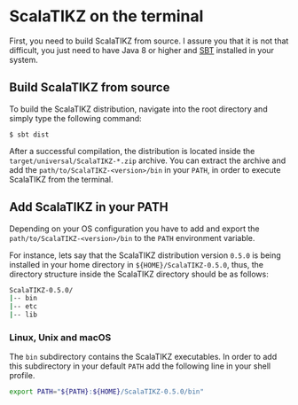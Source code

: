 # ScalaTIKZ on the terminal

First, you need to build ScalaTIKZ from source. I assure you that it is not that difficult, you just need to have Java 8 or higher and [SBT](http://www.scala-sbt.org/) installed in your system.
 
## Build ScalaTIKZ from source

To build the ScalaTIKZ distribution, navigate into the root directory and simply type the following command:

```
$ sbt dist
```

After a successful compilation, the distribution is located inside the `target/universal/ScalaTIKZ-*.zip` archive. You can extract the archive and add the `path/to/ScalaTIKZ-<version>/bin` in your `PATH`, in order to execute ScalaTIKZ from the terminal.

## Add ScalaTIKZ in your PATH

Depending on your OS configuration you have to add and export the `path/to/ScalaTIKZ-<version>/bin` to the `PATH` environment variable.

For instance, lets say that the ScalaTIKZ distribution version `0.5.0` is being installed in your home directory in `${HOME}/ScalaTIKZ-0.5.0`, thus, the directory structure inside the ScalaTIKZ directory should be as follows:

```bash
ScalaTIKZ-0.5.0/
|-- bin
|-- etc
|-- lib
```

### Linux, Unix and macOS

The `bin` subdirectory contains the ScalaTIKZ executables. In order to add this subdirectory in your default `PATH` add the following line in your shell profile.

```bash
export PATH="${PATH}:${HOME}/ScalaTIKZ-0.5.0/bin"
```
